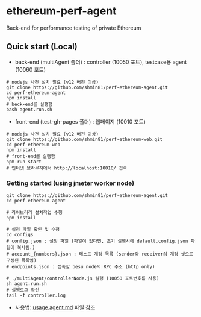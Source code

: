 # ethereum-perf-agent
Back-end for performance testing of private Ethereum

## Quick start (Local)
- back-end (multiAgent 폴더) : controller (10050 포트), testcase용 agent (10060 포트)
```
# nodejs 사전 설치 필요 (v12 버전 이상)
git clone https://github.com/shmin81/perf-ethereum-agent.git
cd perf-ethereum-agent
npm install 
# beck-end를 실행함
bash agent.run.sh
```
- front-end (test-gh-pages 폴더) : 웹페이지 (10010 포트)
```
# nodejs 사전 설치 필요 (v12 버전 이상)
git clone https://github.com/shmin81/perf-ethereum-web.git
cd perf-ethereum-web
npm install 
# front-end를 실행함
npm run start
# 인터넷 브라우저에서 http://localhost:10010/ 접속
```

### Getting started (using jmeter worker node)

```
git clone https://github.com/shmin81/perf-ethereum-agent.git
cd perf-ethereum-agent

# 라이브러리 설치작업 수행
npm install

# 설정 파일 확인 및 수정
cd configs
# config.json : 설정 파일 (파일이 없다면, 초기 실행시에 default.config.json 파일이 복사됨.)
# account_{numbers}.json : 테스트 계정 목록 (sender와 receiver의 계정 셋으로 구성된 목록임)
# endpoints.json : 접속할 besu node의 RPC 주소 (http only) 

# ./multiAgent/controllerNode.js 실행 (10050 포트번호를 사용)
sh agent.run.sh
# 실행로그 확인
tail -f controller.log
```

- 사용법: [usage.agent.md](./usage.agent.md) 파일 참조
